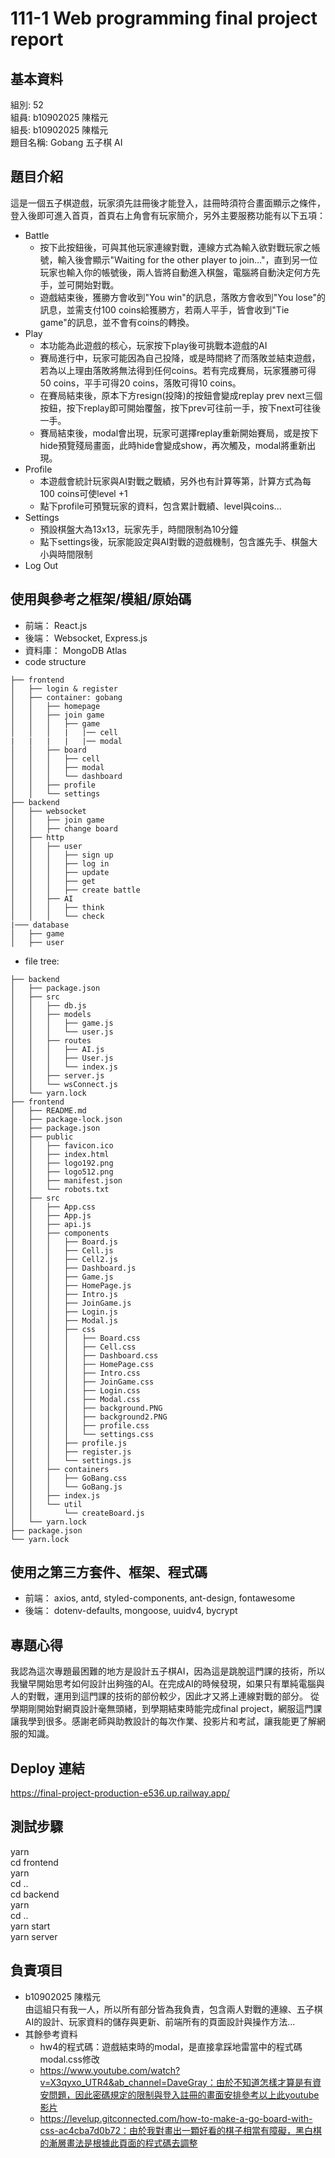 # 111-1 Web programming final project report
## 基本資料
組別: 52<br>
組員: b10902025 陳楷元<br>
組長: b10902025 陳楷元<br>
題目名稱: Gobang 五子棋 AI
## 題目介紹
這是一個五子棋遊戲，玩家須先註冊後才能登入，註冊時須符合畫面顯示之條件，登入後即可進入首頁，首頁右上角會有玩家簡介，另外主要服務功能有以下五項：<br>
* Battle<br>
  * 按下此按鈕後，可與其他玩家連線對戰，連線方式為輸入欲對戰玩家之帳號，輸入後會顯示"Waiting for the other player to join..."，直到另一位玩家也輸入你的帳號後，兩人皆將自動進入棋盤，電腦將自動決定何方先手，並可開始對戰。
  * 遊戲結束後，獲勝方會收到"You win"的訊息，落敗方會收到"You lose"的訊息，並需支付100 coins給獲勝方，若兩人平手，皆會收到"Tie game"的訊息，並不會有coins的轉換。
* Play
  * 本功能為此遊戲的核心，玩家按下play後可挑戰本遊戲的AI
  * 賽局進行中，玩家可能因為自己投降，或是時間終了而落敗並結束遊戲，若為以上理由落敗將無法得到任何coins。若有完成賽局，玩家獲勝可得50 coins，平手可得20 coins，落敗可得10 coins。
  * 在賽局結束後，原本下方resign(投降)的按鈕會變成replay prev next三個按鈕，按下replay即可開始覆盤，按下prev可往前一手，按下next可往後一手。
  * 賽局結束後，modal會出現，玩家可選擇replay重新開始賽局，或是按下hide預覽殘局畫面，此時hide會變成show，再次觸及，modal將重新出現。
* Profile
  * 本遊戲會統計玩家與AI對戰之戰績，另外也有計算等第，計算方式為每100 coins可使level +1
  * 點下profile可預覽玩家的資料，包含累計戰績、level與coins...
* Settings
  * 預設棋盤大為13x13，玩家先手，時間限制為10分鐘
  * 點下settings後，玩家能設定與AI對戰的遊戲機制，包含誰先手、棋盤大小與時間限制
* Log Out
## 使用與參考之框架/模組/原始碼
- 前端： React.js
- 後端： Websocket, Express.js
- 資料庫： MongoDB Atlas
- code structure
```
├── frontend
│   ├── login & register
│   ├── container: gobang
│   │   ├── homepage
│   │   ├── join game
│   │   │   ├── game
│   │   │   |   |── cell
|   |   |   |   |── modal
│   │   ├── board
│   │   │   ├── cell
│   │   │   ├── modal
│   │   │   └── dashboard
│   │   ├── profile
│   │   └── settings
├── backend
│   ├── websocket
│   │   ├── join game
│   │   ├── change board
│   ├── http
│   │   ├── user
│   │   │   ├── sign up
│   │   │   ├── log in
│   │   │   ├── update
│   │   │   ├── get
│   │   │   ├── create battle
│   │   ├── AI
│   │   │   ├── think
│   │   │   └── check
|─── database
│   ├── game
│   ├── user
```
- file tree:
```
├── backend
│   ├── package.json
│   ├── src
│   │   ├── db.js
│   │   ├── models
│   │   │   ├── game.js
│   │   │   └── user.js
│   │   ├── routes
│   │   │   ├── AI.js
│   │   │   ├── User.js
│   │   │   └── index.js
│   │   ├── server.js
│   │   └── wsConnect.js
│   └── yarn.lock
├── frontend
│   ├── README.md
│   ├── package-lock.json
│   ├── package.json
│   ├── public
│   │   ├── favicon.ico
│   │   ├── index.html
│   │   ├── logo192.png
│   │   ├── logo512.png
│   │   ├── manifest.json
│   │   └── robots.txt
│   ├── src
│   │   ├── App.css
│   │   ├── App.js
│   │   ├── api.js
│   │   ├── components
│   │   │   ├── Board.js
│   │   │   ├── Cell.js
│   │   │   ├── Cell2.js
│   │   │   ├── Dashboard.js
│   │   │   ├── Game.js
│   │   │   ├── HomePage.js
│   │   │   ├── Intro.js
│   │   │   ├── JoinGame.js
│   │   │   ├── Login.js
│   │   │   ├── Modal.js
│   │   │   ├── css
│   │   │   │   ├── Board.css
│   │   │   │   ├── Cell.css
│   │   │   │   ├── Dashboard.css
│   │   │   │   ├── HomePage.css
│   │   │   │   ├── Intro.css
│   │   │   │   ├── JoinGame.css
│   │   │   │   ├── Login.css
│   │   │   │   ├── Modal.css
│   │   │   │   ├── background.PNG
│   │   │   │   ├── background2.PNG
│   │   │   │   ├── profile.css
│   │   │   │   └── settings.css
│   │   │   ├── profile.js
│   │   │   ├── register.js
│   │   │   └── settings.js
│   │   ├── containers
│   │   │   ├── GoBang.css
│   │   │   └── GoBang.js
│   │   ├── index.js
│   │   └── util
│   │       └── createBoard.js
│   └── yarn.lock
├── package.json
└── yarn.lock
```
## 使用之第三方套件、框架、程式碼
- 前端： axios, antd, styled-components, ant-design, fontawesome
- 後端： dotenv-defaults, mongoose, uuidv4, bycrypt
## 專題心得
我認為這次專題最困難的地方是設計五子棋AI，因為這是跳脫這門課的技術，所以我蠻早開始思考如何設計出夠強的AI。在完成AI的時候發現，如果只有單純電腦與人的對戰，運用到這門課的技術的部份較少，因此才又將上連線對戰的部分。
從學期剛開始對網頁設計毫無頭緒，到學期結束時能完成final project，網服這門課讓我學到很多。感謝老師與助教設計的每次作業、投影片和考試，讓我能更了解網服的知識。
## Deploy 連結
https://final-project-production-e536.up.railway.app/
## 測試步驟
yarn <br>
cd frontend<br>
yarn<br>
cd ..<br>
cd backend<br>
yarn<br>
cd ..<br>
yarn start<br>
yarn server<br>
## 負責項目
- b10902025 陳楷元<br>
由這組只有我一人，所以所有部分皆為我負責，包含兩人對戰的連線、五子棋AI的設計、玩家資料的儲存與更新、前端所有的頁面設計與操作方法...
- 其餘參考資料<br>
  - hw4的程式碼：遊戲結束時的modal，是直接拿踩地雷當中的程式碼modal.css修改
  - https://www.youtube.com/watch?v=X3qyxo_UTR4&ab_channel=DaveGray：由於不知道怎樣才算是有資安問題，因此密碼規定的限制與登入註冊的畫面安排參考以上此youtube影片
  - https://levelup.gitconnected.com/how-to-make-a-go-board-with-css-ac4cba7d0b72：由於我對畫出一顆好看的棋子相當有障礙，黑白棋的漸層畫法是根據此頁面的程式碼去調整